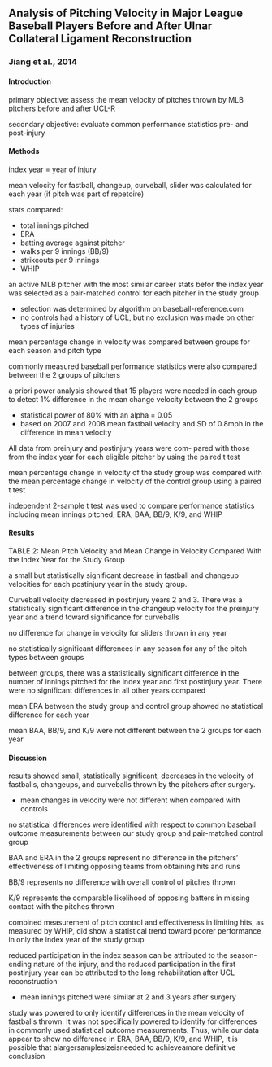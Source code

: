 ## Analysis of Pitching Velocity in Major League Baseball Players Before and After Ulnar Collateral Ligament Reconstruction
### Jiang et al., 2014

#### Introduction

primary objective: assess the mean velocity of pitches thrown by MLB pitchers before and after UCL-R

secondary objective: evaluate common performance statistics pre- and post-injury

#### Methods

index year = year of injury

mean velocity for fastball, changeup, curveball, slider was calculated for each year (if pitch was part of repetoire)

stats compared:

* total innings pitched
* ERA
* batting average against pitcher
* walks per 9 innings (BB/9)
* strikeouts per 9 innings
* WHIP

an active MLB pitcher with the most similar career stats befor the index year was selected as a pair-matched control for each pitcher in the study group

* selection was determined by algorithm on baseball-reference.com
* no controls had a history of UCL, but no exclusion was made on other types of injuries

mean percentage change in velocity was compared between groups for each season and pitch type

commonly measured baseball performance statistics were also compared between the 2 groups of pitchers

a priori power analysis showed that 15 players were needed in each group to detect 1% difference in the mean change velocity between the 2 groups

* statistical power of 80% with an alpha = 0.05
* based on 2007 and 2008 mean fastball velocity and SD of 0.8mph in the difference in mean velocity

All data from preinjury and postinjury years were com-
pared with those from the index year for each eligible pitcher by using the paired t test

mean percentage change in velocity of the study group was compared with the mean percentage change in velocity of the control group using a paired t test

independent 2-sample t test was used to compare performance statistics including mean innings pitched, ERA, BAA, BB/9, K/9, and WHIP

#### Results

TABLE 2: Mean Pitch Velocity and Mean Change in Velocity Compared With the Index Year for the Study Group

a small but statistically significant decrease in fastball and changeup velocities for each postinjury year in the study group. 

Curveball velocity decreased in postinjury years 2 and 3. There was a statistically significant difference in the changeup velocity for the preinjury year and a trend toward significance for curveballs

no difference for change in velocity for sliders thrown in any year

no statistically significant differences in any season for any of the pitch types between groups

between groups, there was a statistically significant difference in the number of innings pitched for the index year and first postinjury year. There were no significant differences in all other years compared

mean ERA between the study group and control group showed no statistical difference for each year

mean BAA, BB/9, and K/9 were not different between the 2 groups for each year

#### Discussion

results showed small, statistically significant, decreases in the velocity of fastballs, changeups, and curveballs thrown by the pitchers after surgery. 

* mean changes in velocity were not different when compared with controls

no statistical differences were identified with respect to common baseball outcome measurements between our study group and pair-matched control group

BAA and ERA in the 2 groups represent no difference in the pitchers’ effectiveness of limiting opposing teams from obtaining hits and runs

BB/9 represents no difference with overall control of pitches thrown

K/9 represents the comparable likelihood of opposing batters in missing contact with the pitches thrown

combined measurement of pitch control and effectiveness in limiting hits, as measured by WHIP, did show a statistical trend toward poorer performance in only the index year of the study group

reduced participation in the index season can be attributed to the season-ending nature of the injury, and the reduced participation in the first postinjury year can be attributed to the long rehabilitation after UCL reconstruction

* mean innings pitched were similar at 2 and 3 years after surgery

study was powered to only identify differences in the mean velocity of fastballs thrown. It was not specifically powered to identify for differences in commonly used statistical outcome measurements. Thus, while our data appear to show no difference in ERA, BAA, BB/9, K/9, and WHIP, it is possible that alargersamplesizeisneeded to achieveamore definitive conclusion

